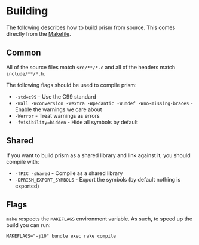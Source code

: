 # Building

The following describes how to build prism from source. This comes directly from the [Makefile](../Makefile).

## Common

All of the source files match `src/**/*.c` and all of the headers match `include/**/*.h`.

The following flags should be used to compile prism:

* `-std=c99` - Use the C99 standard
* `-Wall -Wconversion -Wextra -Wpedantic -Wundef -Wno-missing-braces` - Enable the warnings we care about
* `-Werror` - Treat warnings as errors
* `-fvisibility=hidden` - Hide all symbols by default

## Shared

If you want to build prism as a shared library and link against it, you should compile with:

* `-fPIC -shared` - Compile as a shared library
* `-DPRISM_EXPORT_SYMBOLS` - Export the symbols (by default nothing is exported)

## Flags

`make` respects the `MAKEFLAGS` environment variable. As such, to speed up the build you can run:

```
MAKEFLAGS="-j10" bundle exec rake compile
```
